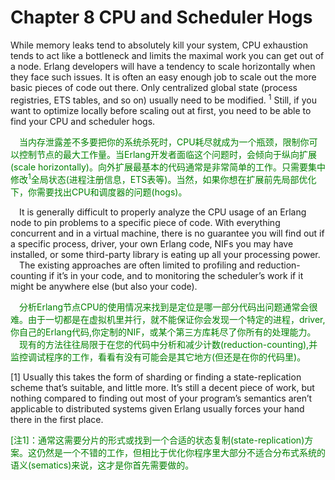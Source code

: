 # Chapter 8 CPU and Scheduler Hogs
While memory leaks tend to absolutely kill your system, CPU exhaustion tends to act like
a bottleneck and limits the maximal work you can get out of a node. Erlang developers
will have a tendency to scale horizontally when they face such issues. It is often an easy
enough job to scale out the more basic pieces of code out there. Only centralized global
state (process registries, ETS tables, and so on) usually need to be modified. <sup>1</sup> Still, if you want to optimize locally before scaling out at first, you need to be able to find your CPU and scheduler hogs.
<p></p> <font color="green">
&emsp;当内存泄露差不多要把你的系统杀死时，CPU耗尽就成为一个瓶颈，限制你可以控制节点的最大工作量。当Erlang开发者面临这个问题时，会倾向于纵向扩展(scale horizontally)。向外扩展最基本的代码通常是非常简单的工作。只需要集中修改<sup>1</sup>全局状态(进程注册信息，ETS表等)。当然，如果你想在扩展前先局部优化下，你需要找出CPU和调度器的问题(hogs)。
</font> <p></p>

&emsp;It is generally difficult to properly analyze the CPU usage of an Erlang node to pin problems to a specific piece of code. With everything concurrent and in a virtual machine, there is no guarantee you will find out if a specific process, driver, your own Erlang code, NIFs you may have installed, or some third-party library is eating up all your processing power.
<br>&emsp;The existing approaches are often limited to profiling and reduction-counting if it’s in your code, and to monitoring the scheduler’s work if it might be anywhere else (but also your code).
<p></p> <font color="green">
&emsp;分析Erlang节点CPU的使用情况来找到是定位是哪一部分代码出问题通常会很难。由于一切都是在虚拟机里并行，就不能保证你会发现一个特定的进程，driver,你自己的Erlang代码,你定制的NIF，或某个第三方库耗尽了你所有的处理能力。<br>
&emsp;现有的方法往往局限于在您的代码中分析和减少计数(reduction-counting),并监控调试程序的工作，看看有没有可能会是其它地方(但还是在你的代码里)。
</font> <p></p>


[1] Usually this takes the form of sharding or finding a state-replication scheme that’s suitable, and little more. It’s still a decent piece of work, but nothing compared to finding out most of your program’s semantics aren’t applicable to distributed systems given Erlang usually forces your hand there in the first place.

<p></p> <font color="green">
[注1]：通常这需要分片的形式或找到一个合适的状态复制(state-replication)方案。这仍然是一个不错的工作，但相比于优化你程序里大部分不适合分布式系统的语义(sematics)来说，这才是你首先需要做的。
</font> <p></p>

